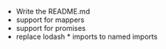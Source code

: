 - Write the README.md
- support for mappers
- support for promises
- replace lodash * imports to named imports
